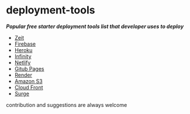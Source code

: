 # deployment-tools
***Popular free starter deployment tools list that developer uses to deploy***


- [Zeit](https://zeit.co)
- [Firebase](https://firebase.google.com/)
- [Heroku](heroku.com)
- [Infinity](https://infinityfree.net/)
- [Netlify](https://www.netlify.com)
- [Gitub Pages](https://pages.github.com/)
- [Render](https://render.com/)
- [Amazon S3](https://aws.amazon.com/s3)
- [Cloud Front](https://aws.amazon.com/cloudfront/)
- [Surge](https://surge.sh/)

contribution and suggestions are always welcome
